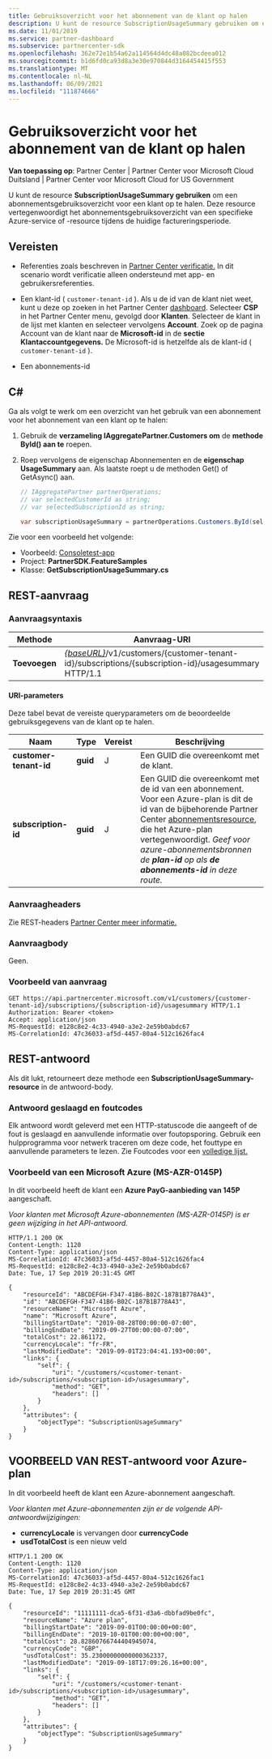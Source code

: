 ```yaml
---
title: Gebruiksoverzicht voor het abonnement van de klant op halen
description: U kunt de resource SubscriptionUsageSummary gebruiken om een abonnementsgebruiksoverzicht van een specifieke Azure-service of -resource op te halen tijdens de huidige factureringsperiode.
ms.date: 11/01/2019
ms.service: partner-dashboard
ms.subservice: partnercenter-sdk
ms.openlocfilehash: 362e72e1b54a62a114564d4dc48a082bcdeea012
ms.sourcegitcommit: b1d6fd0ca93d8a3e30e970844d3164454415f553
ms.translationtype: MT
ms.contentlocale: nl-NL
ms.lasthandoff: 06/09/2021
ms.locfileid: "111874666"
---
```

# <a name="get-usage-summary-for-customers-subscription"></a>Gebruiksoverzicht voor het abonnement van de klant op halen

**Van toepassing op**: Partner Center | Partner Center voor Microsoft Cloud Duitsland | Partner Center voor Microsoft Cloud for US Government

U kunt de resource **SubscriptionUsageSummary gebruiken** om een abonnementsgebruiksoverzicht voor een klant op te halen. Deze resource vertegenwoordigt het abonnementsgebruiksoverzicht van een specifieke Azure-service of -resource tijdens de huidige factureringsperiode.

## <a name="prerequisites"></a>Vereisten

- Referenties zoals beschreven in [Partner Center verificatie.](partner-center-authentication.md) In dit scenario wordt verificatie alleen ondersteund met app- en gebruikersreferenties.

- Een klant-id ( `customer-tenant-id` ). Als u de id van de klant niet weet, kunt u deze op zoeken in het Partner Center [dashboard](https://partner.microsoft.com/dashboard). Selecteer **CSP** in het Partner Center menu, gevolgd door **Klanten**. Selecteer de klant in de lijst met klanten en selecteer vervolgens **Account**. Zoek op de pagina Account van de klant naar de **Microsoft-id** in de **sectie Klantaccountgegevens.** De Microsoft-id is hetzelfde als de klant-id ( `customer-tenant-id` ).

- Een abonnements-id

## <a name="c"></a>C\#

Ga als volgt te werk om een overzicht van het gebruik van een abonnement voor het abonnement van een klant op te halen:

1. Gebruik de **verzameling IAggregatePartner.Customers om** de **methode ById() aan te** roepen.

2. Roep vervolgens de eigenschap Abonnementen en de **eigenschap UsageSummary** aan. Als laatste roept u de methoden Get() of GetAsync() aan.

    ``` csharp
    // IAggregatePartner partnerOperations;
    // var selectedCustomerId as string;
    // var selectedSubscriptionId as string;

    var subscriptionUsageSummary = partnerOperations.Customers.ById(selectedCustomerId).Subscriptions.ById(selectedSubscriptionId).UsageSummary.Get();
    ```

Zie voor een voorbeeld het volgende:

- Voorbeeld: [Consoletest-app](console-test-app.md)
- Project: **PartnerSDK.FeatureSamples**
- Klasse: **GetSubscriptionUsageSummary.cs**

## <a name="rest-request"></a>REST-aanvraag

### <a name="request-syntax"></a>Aanvraagsyntaxis

| Methode  | Aanvraag-URI                                                                                                                        |
|---------|------------------------------------------------------------------------------------------------------------------------------------|
| **Toevoegen** | [*{baseURL}*](partner-center-rest-urls.md)/v1/customers/{customer-tenant-id}/subscriptions/{subscription-id}/usagesummary HTTP/1.1 |

#### <a name="uri-parameters"></a>URI-parameters

Deze tabel bevat de vereiste queryparameters om de beoordeelde gebruiksgegevens van de klant op te halen.

| Naam                   | Type     | Vereist | Beschrijving                               |
|------------------------|----------|----------|-------------------------------------------|
| **customer-tenant-id** | **guid** | J        | Een GUID die overeenkomt met de klant.     |
| **subscription-id**    | **guid** | J        | Een GUID die overeenkomt met de id van een abonnement. Voor een Azure-plan is dit de id van de bijbehorende Partner Center [abonnementsresource](subscription-resources.md#subscription), die het Azure-plan vertegenwoordigt. *Geef voor azure-abonnementsbronnen de **plan-id** op als **de abonnements-id** in deze route.* |

### <a name="request-headers"></a>Aanvraagheaders

Zie REST-headers [Partner Center meer informatie.](headers.md)

### <a name="request-body"></a>Aanvraagbody

Geen.

### <a name="request-example"></a>Voorbeeld van aanvraag

```http
GET https://api.partnercenter.microsoft.com/v1/customers/{customer-tenant-id}/subscriptions/{subscription-id}/usagesummary HTTP/1.1
Authorization: Bearer <token>
Accept: application/json
MS-RequestId: e128c8e2-4c33-4940-a3e2-2e59b0abdc67
MS-CorrelationId: 47c36033-af5d-4457-80a4-512c1626fac4
```

## <a name="rest-response"></a>REST-antwoord

Als dit lukt, retourneert deze methode een **SubscriptionUsageSummary-resource** in de antwoord-body.

### <a name="response-success-and-error-codes"></a>Antwoord geslaagd en foutcodes

Elk antwoord wordt geleverd met een HTTP-statuscode die aangeeft of de fout is geslaagd en aanvullende informatie over foutopsporing. Gebruik een hulpprogramma voor netwerk traceren om deze code, het fouttype en aanvullende parameters te lezen. Zie Foutcodes voor een [volledige lijst.](error-codes.md)

### <a name="response-example-for-microsoft-azure-ms-azr-0145p-subscriptions"></a>Voorbeeld van een Microsoft Azure (MS-AZR-0145P)

In dit voorbeeld heeft de klant een **Azure PayG-aanbieding van 145P** aangeschaft.

*Voor klanten met Microsoft Azure-abonnementen (MS-AZR-0145P) is er geen wijziging in het API-antwoord.*

```http
HTTP/1.1 200 OK
Content-Length: 1120
Content-Type: application/json
MS-CorrelationId: 47c36033-af5d-4457-80a4-512c1626fac4
MS-RequestId: e128c8e2-4c33-4940-a3e2-2e59b0abdc67
Date: Tue, 17 Sep 2019 20:31:45 GMT

{
    "resourceId": "ABCDEFGH-F347-41B6-B02C-187B1B778A43",
    "id": "ABCDEFGH-F347-41B6-B02C-187B1B778A43",
    "resourceName": "Microsoft Azure",
    "name": "Microsoft Azure",
    "billingStartDate": "2019-08-28T00:00:00-07:00",
    "billingEndDate": "2019-09-27T00:00:00-07:00",
    "totalCost": 22.861172,
    "currencyLocale": "fr-FR",
    "lastModifiedDate": "2019-09-01T23:04:41.193+00:00",
    "links": {
        "self": {
            "uri": "/customers/<customer-tenant-id>/subscriptions/<subscription-id>/usagesummary",
            "method": "GET",
            "headers": []
        }
    },
    "attributes": {
        "objectType": "SubscriptionUsageSummary"
    }
}
```

## <a name="rest-response-example-for-azure-plan"></a>VOORBEELD VAN REST-antwoord voor Azure-plan

In dit voorbeeld heeft de klant een Azure-abonnement aangeschaft.

*Voor klanten met Azure-abonnementen zijn er de volgende API-antwoordwijzigingen:*

- **currencyLocale** is vervangen door **currencyCode**
- **usdTotalCost** is een nieuw veld

```http
HTTP/1.1 200 OK
Content-Length: 1120
Content-Type: application/json
MS-CorrelationId: 47c36033-af5d-4457-80a4-512c1626fac1
MS-RequestId: e128c8e2-4c33-4940-a3e2-2e59b0abdc67
Date: Tue, 17 Sep 2019 20:31:45 GMT

{
    "resourceId": "11111111-dca5-6f31-d3a6-dbbfad9be0fc",
    "resourceName": "Azure plan",
    "billingStartDate": "2019-09-01T00:00:00+00:00",
    "billingEndDate": "2019-10-01T00:00:00+00:00",
    "totalCost": 28.82860766744404945074,
    "currencyCode": "GBP",
    "usdTotalCost": 35.23000000000000362337,
    "lastModifiedDate": "2019-09-18T17:09:26.16+00:00",
    "links": {
        "self": {
            "uri": "/customers/<customer-tenant-id>/subscriptions/<subscription-id>/usagesummary",
            "method": "GET",
            "headers": []
        }
    },
    "attributes": {
        "objectType": "SubscriptionUsageSummary"
    }
}
```
